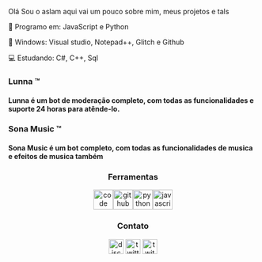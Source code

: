 Olá Sou o aslam aqui vai um pouco sobre mim, meus projetos e tals

💼 Programo em: 
JavaScript e Python

💼 Windows:
 Visual studio, Notepad++, Glitch e Github

💻 Estudando:
C#, C++, Sql

<h3>Lunna ™</h3>
<h4>Lunna é um bot de moderação completo, com todas as funcionalidades e suporte 24 horas para atênde-lo.</h4>
<p align="center">
</p>

<h3>Sona Music ™</h3>
<h4>Sona Music é um bot completo, com todas as funcionalidades de musica e efeitos de musica também</h4>
<p align="center">
</p>

<h3 align="center">Ferramentas</h3>
<p align="center"><img src="https://simpleicons.org/icons/visualstudiocode.svg" title="Visual Studio Code" alt="code" width="40" height="40"/><img src="https://simpleicons.org/icons/github.svg" title="GitHub" alt="github" width="40" height="40"/><img src="https://simpleicons.org/icons/python.svg" title="Python" alt="python" width="40" height="40"/><img src="https://simpleicons.org/icons/javascript.svg" title="JavaScript" alt="javascript" width="40" height="40"/></p>


<h3 align="center">Contato</h3>
<p align="center">
<a href="/" target="blank"><img align="center" src="https://simpleicons.org/icons/discord.svg" alt="discord" height="30" width="30"/></a>
<a href="https://twitter.com/Aslamzinhoxd" target="blank"><img align="center" src="https://simpleicons.org/icons/twitter.svg" alt="twitter" height="30" width="30"/></a>
<a href="https://twitch.tv/Aslamxd" target="blank"><img align="center" src="https://simpleicons.org/icons/twitch.svg" alt="twitch" height="30" width="30"/></a>
</p>
